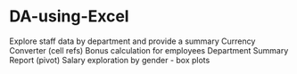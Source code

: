 # DA-using-Excel

Explore staff data by department and provide a summary
Currency Converter (cell refs)
Bonus calculation for employees
Department Summary Report (pivot)
Salary exploration by gender - box plots

